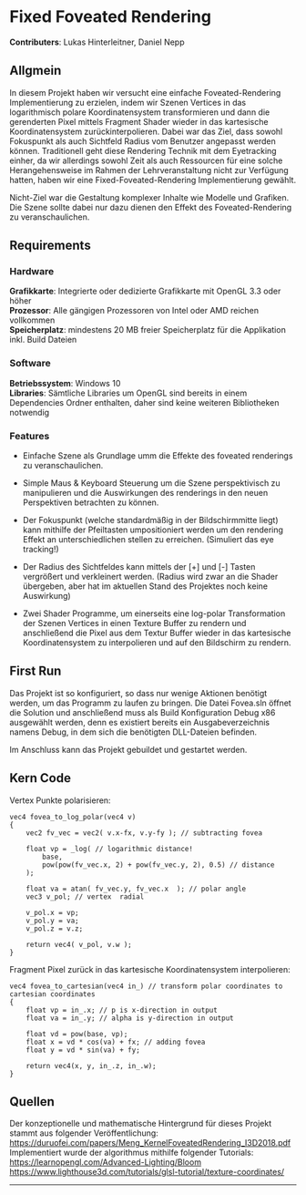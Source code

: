 # Fixed Foveated Rendering

**Contributers**: Lukas Hinterleitner, Daniel Nepp

## Allgmein
In diesem Projekt haben wir versucht eine einfache Foveated-Rendering Implementierung zu erzielen, indem wir Szenen Vertices in das logarithmisch polare Koordinatensystem transformieren und dann die gerenderten Pixel mittels Fragment Shader wieder in das kartesische Koordinatensystem zurückinterpolieren.
Dabei war das Ziel, dass sowohl Fokuspunkt als auch Sichtfeld Radius vom Benutzer angepasst werden können.
Traditionell geht diese Rendering Technik mit dem Eyetracking einher, da wir allerdings sowohl Zeit als auch Ressourcen für eine solche Herangehensweise im Rahmen der Lehrveranstaltung nicht zur Verfügung hatten, haben wir eine Fixed-Foveated-Rendering Implementierung gewählt.

Nicht-Ziel war die Gestaltung komplexer Inhalte wie Modelle und Grafiken. Die Szene sollte dabei nur dazu dienen den Effekt des Foveated-Rendering zu veranschaulichen.

## Requirements

### Hardware
**Grafikkarte**: 		Integrierte oder dedizierte Grafikkarte mit OpenGL 3.3 oder höher <br>
**Prozessor**: 			Alle gängigen Prozessoren von Intel oder AMD reichen vollkommen <br>
**Speicherplatz**: 		mindestens 20 MB freier Speicherplatz für die Applikation inkl. Build Dateien <br>

### Software
**Betriebssystem**: 	Windows 10 <br>
**Libraries**: 			Sämtliche Libraries um OpenGL sind bereits in einem Dependencies Ordner enthalten, daher sind keine weiteren Bibliotheken notwendig <br>

### Features
- Einfache Szene als Grundlage umm die Effekte des foveated renderings zu veranschaulichen.

- Simple Maus & Keyboard Steuerung um die Szene perspektivisch zu manipulieren und die Auswirkungen des renderings in den neuen Perspektiven betrachten zu können.

- Der Fokuspunkt (welche standardmäßig in der Bildschirmmitte liegt) kann mithilfe der Pfeiltasten umpositioniert werden um den rendering Effekt an unterschiedlichen stellen zu erreichen. (Simuliert das eye tracking!)

- Der Radius des Sichtfeldes kann mittels der [+] und [-] Tasten vergrößert und verkleinert werden. (Radius wird zwar an die Shader übergeben, aber hat im aktuellen Stand des Projektes noch keine Auswirkung)

- Zwei Shader Programme, um einerseits eine log-polar Transformation der Szenen Vertices in einen Texture Buffer zu rendern und anschließend die Pixel aus dem Textur Buffer wieder in das kartesische Koordinatensystem zu interpolieren und auf den Bildschirm zu rendern. 

## First Run
Das Projekt ist so konfiguriert, so dass nur wenige Aktionen benötigt werden, um das Programm zu laufen zu bringen.
Die Datei Fovea.sln öffnet die Solution und anschließend muss als Build Konfiguration Debug x86 ausgewählt werden, denn es existiert bereits ein Ausgabeverzeichnis namens Debug, in dem sich die benötigten DLL-Dateien befinden.

Im Anschluss kann das Projekt gebuildet und gestartet werden.

## Kern Code
Vertex Punkte polarisieren:
```
vec4 fovea_to_log_polar(vec4 v) 
{
	vec2 fv_vec = vec2( v.x-fx, v.y-fy ); // subtracting fovea

	float vp = _log( // logarithmic distance!
		base,
		pow(pow(fv_vec.x, 2) + pow(fv_vec.y, 2), 0.5) // distance
	);
			
	float va = atan( fv_vec.y, fv_vec.x  ); // polar angle
	vec3 v_pol; // vertex  radial

	v_pol.x = vp;
	v_pol.y = va;
	v_pol.z = v.z;

	return vec4( v_pol, v.w );
}
```

Fragment Pixel zurück in das kartesische Koordinatensystem interpolieren:
```
vec4 fovea_to_cartesian(vec4 in_) // transform polar coordinates to cartesian coordinates
{
	float vp = in_.x; // p is x-direction in output
  	float va = in_.y; // alpha is y-direction in output
  
	float vd = pow(base, vp);
	float x = vd * cos(va) + fx; // adding fovea
  	float y = vd * sin(va) + fy;
	
  	return vec4(x, y, in_.z, in_.w);
}
```

## Quellen
Der konzeptionelle und mathematische Hintergrund für dieses Projekt stammt aus folgender Veröffentlichung: <br>
<a>https://duruofei.com/papers/Meng_KernelFoveatedRendering_I3D2018.pdf</a> <br>
Implementiert wurde der algorithmus mithilfe folgender Tutorials: <br>
<a>https://learnopengl.com/Advanced-Lighting/Bloom</a> <br>
<a>https://www.lighthouse3d.com/tutorials/glsl-tutorial/texture-coordinates/</a> <br>

---

